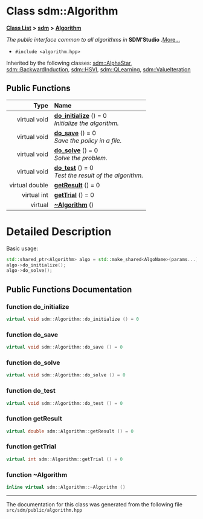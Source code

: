 
# Class sdm::Algorithm

<link rel="stylesheet" href="https://cdnjs.cloudflare.com/ajax/libs/KaTeX/0.5.1/katex.min.css">
<link rel="stylesheet" href="https://cdn.jsdelivr.net/github-markdown-css/2.2.1/github-markdown.css"/>



[**Class List**](annotated.md) **>** [**sdm**](namespacesdm.md) **>** [**Algorithm**](classsdm_1_1Algorithm.md)



_The public interface common to all algorithms in_ **SDM'Studio** _._[More...](#detailed-description)

* `#include <algorithm.hpp>`





Inherited by the following classes: [sdm::AlphaStar](classsdm_1_1AlphaStar.md),  [sdm::BackwardInduction](classsdm_1_1BackwardInduction.md),  [sdm::HSVI](classsdm_1_1HSVI.md),  [sdm::QLearning](classsdm_1_1QLearning.md),  [sdm::ValueIteration](classsdm_1_1ValueIteration.md)










## Public Functions

| Type | Name |
| ---: | :--- |
| virtual void | [**do\_initialize**](classsdm_1_1Algorithm.md#function-do-initialize) () = 0<br>_Initialize the algorithm._  |
| virtual void | [**do\_save**](classsdm_1_1Algorithm.md#function-do-save) () = 0<br>_Save the policy in a file._  |
| virtual void | [**do\_solve**](classsdm_1_1Algorithm.md#function-do-solve) () = 0<br>_Solve the problem._  |
| virtual void | [**do\_test**](classsdm_1_1Algorithm.md#function-do-test) () = 0<br>_Test the result of the algorithm._  |
| virtual double | [**getResult**](classsdm_1_1Algorithm.md#function-getresult) () = 0<br> |
| virtual int | [**getTrial**](classsdm_1_1Algorithm.md#function-gettrial) () = 0<br> |
| virtual  | [**~Algorithm**](classsdm_1_1Algorithm.md#function-algorithm) () <br> |








# Detailed Description


Basic usage:


````cpp
std::shared_ptr<Algorithm> algo = std::make_shared<AlgoName>(params...);
algo->do_initialize();
algo->do_solve();
````

 

    
## Public Functions Documentation


### function do\_initialize 


```cpp
virtual void sdm::Algorithm::do_initialize () = 0
```



### function do\_save 


```cpp
virtual void sdm::Algorithm::do_save () = 0
```



### function do\_solve 


```cpp
virtual void sdm::Algorithm::do_solve () = 0
```



### function do\_test 


```cpp
virtual void sdm::Algorithm::do_test () = 0
```



### function getResult 


```cpp
virtual double sdm::Algorithm::getResult () = 0
```



### function getTrial 


```cpp
virtual int sdm::Algorithm::getTrial () = 0
```



### function ~Algorithm 


```cpp
inline virtual sdm::Algorithm::~Algorithm () 
```



------------------------------
The documentation for this class was generated from the following file `src/sdm/public/algorithm.hpp`
